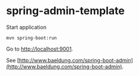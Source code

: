 # spring-admin-template

Start application 

```
mvn spring-boot:run
```

Go to [http://localhost:9001](http://localhost:9001).


See [http://www.baeldung.com/spring-boot-admin](http://www.baeldung.com/spring-boot-admin).